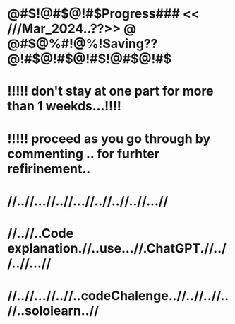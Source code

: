 # @#$!@#$@!#$Progress### << ///Mar_2024..??>> @ @#$@%#!@%!Saving??@!#$@!#$@!#$!@#$@!#$
# !!!!! don't stay at one part for more than 1 weekds...!!!!
# !!!!! proceed as you go through by commenting .. for furhter refirinement..
# //..//...//..//...//..//..//..//...//
# //..//..Code explanation.//..use...//.ChatGPT.//..//..//...//
# //..//...//..//..codeChalenge..//..//..//..//..sololearn..//
